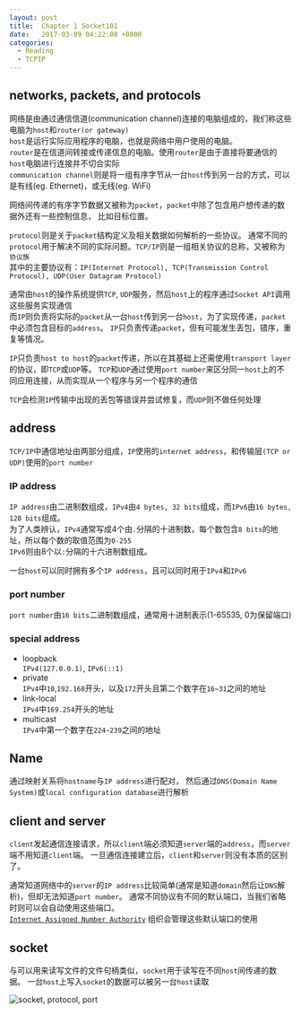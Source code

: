 ```yaml
---
layout: post
title:  Chapter 1 Socket101
date:   2017-03-09 04:22:00 +0800
categories:
  - Reading
  - TCPIP
---
```


## networks, packets, and protocols

网络是由通过通信信道(communication channel)连接的电脑组成的，我们称这些电脑为`host`和`router(or gateway)`  
`host`是运行实际应用程序的电脑，也就是网络中用户使用的电脑。  
`router`是在信道间转接或传递信息的电脑。使用`router`是由于直接将要通信的`host`电脑进行连接并不切合实际  
`communication channel`则是将一组有序字节从一台`host`传到另一台的方式，可以是有线(eg. Ethernet)，或无线(eg. WiFi)

网络间传递的有序字节数据又被称为`packet`，`packet`中除了包含用户想传递的数据外还有一些控制信息，
比如目标位置。

`protocol`则是关于`packet`结构定义及相关数据如何解析的一些协议。
通常不同的`protocol`用于解决不同的实际问题。`TCP/IP`则是一组相关协议的总称，又被称为`协议族`  
其中的主要协议有：`IP(Internet Protocol), TCP(Transmission Control Protocol), UDP(User Datagram Protocol)`

通常由`host`的操作系统提供`TCP`, `UDP`服务，然后`host`上的程序通过`Socket API`调用这些服务实现通信  
而`IP`则负责将实际的`packet`从一台`host`传到另一台`host`，为了实现传递，`packet`中必须包含目标的`address`。
`IP`只负责传递`packet`，但有可能发生丢包，错序，重复等情况。

`IP`只负责`host to host`的`packet`传递，所以在其基础上还需使用`transport layer`的协议，即`TCP`或`UDP`等。
`TCP`和`UDP`通过使用`port number`来区分同一`host`上的不同应用连接，从而实现从一个程序与另一个程序的通信

`TCP`会检测`IP`传输中出现的丢包等错误并尝试修复，而`UDP`则不做任何处理

## address

`TCP/IP`中通信地址由两部分组成，`IP`使用的`internet address`，和传输层`(TCP or UDP)`使用的`port number`


### IP address

`IP address`由二进制数组成，`IPv4`由`4 bytes, 32 bits`组成，而`IPv6`由`16 bytes, 128 bits`组成。  
为了人类辨认，`IPv4`通常写成4个由`.`分隔的十进制数，每个数包含`8 bits`的地址，所以每个数的取值范围为`0-255`  
`IPv6`则由8个以`:`分隔的十六进制数组成。

一台`host`可以同时拥有多个`IP address`，且可以同时用于`IPv4`和`IPv6`


### port number

`port number`由`16 bits`二进制数组成，通常用十进制表示(1-65535, 0为保留端口)

### special address

- loopback  
  `IPv4(127.0.0.1)`, `IPv6(::1)`
- private  
  `IPv4`中`10`,`192.168`开头，以及`172`开头且第二个数字在`16~31`之间的地址
- link-local  
  `IPv4`中`169.254`开头的地址
- multicast  
  `IPv4`中第一个数字在`224~239`之间的地址

## Name

通过映射关系将`hostname`与`IP address`进行配对，
然后通过`DNS(Domain Name System)`或`local configuration database`进行解析

## client and server

`client`发起通信连接请求，所以`client`端必须知道`server`端的`address`，而`server`端不用知道`client`端。
一旦通信连接建立后，`client`和`server`则没有本质的区别了。

通常知道网络中的`server`的`IP address`比较简单(通常是知道`domain`然后让`DNS`解析)，但却无法知道`port number`。
通常不同协议有不同的默认端口，当我们省略时则可以会自动使用这些端口。  
[`Internet Assigned Number Authority`](https://www.iana.org/assignments/service-names-port-numbers/service-names-port-numbers.xhtml)
组织会管理这些默认端口的使用

## socket

与可以用来读写文件的文件句柄类似，`socket`用于读写在不同`host`间传递的数据。
一台`host`上写入`socket`的数据可以被另一台`host`读取

![socket, protocol, port](https://i.imgur.com/feYaaDR.png)
